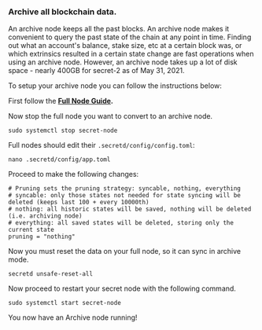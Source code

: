 ### Archive all blockchain data.

An archive node keeps all the past blocks. An archive node makes it convenient to query the past state of the chain at any point in time. Finding out what an account's balance, stake size, etc at a certain block was, or which extrinsics resulted in a certain state change are fast operations when using an archive node. However, an archive node takes up a lot of disk space - nearly 400GB for secret-2 as of May 31, 2021.

To setup your archive node you can follow the instructions below:

First follow the [**Full Node Guide**](https://app.nuclino.com/WhisperNode/Validator-Nodes/Full-Node-Prep-7eeb60f4-d35b-48af-8d32-f886f52e52c3 "Nuclino")**.**

Now stop the full node you want to convert to an archive node.

```
sudo systemctl stop secret-node
```

Full nodes should edit their `.secretd/config/config.toml`:

```
nano .secretd/config/app.toml
```

Proceed to make the following changes:

```shell
# Pruning sets the pruning strategy: syncable, nothing, everything
# syncable: only those states not needed for state syncing will be deleted (keeps last 100 + every 10000th)
# nothing: all historic states will be saved, nothing will be deleted (i.e. archiving node)
# everything: all saved states will be deleted, storing only the current state
pruning = "nothing"
```

Now you must reset the data on your full node, so it can sync in archive mode.

```
secretd unsafe-reset-all
```

Now proceed to restart your secret node with the following command.

```
sudo systemctl start secret-node
```

You now have an Archive node running!
